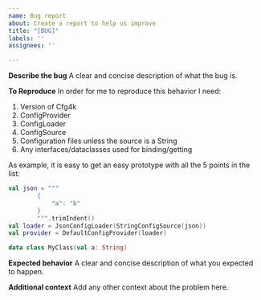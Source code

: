 ```yaml
---
name: Bug report
about: Create a report to help us improve
title: "[BUG]"
labels: ''
assignees: ''

---
```


**Describe the bug**
A clear and concise description of what the bug is.

**To Reproduce**
In order for me to reproduce this behavior I need:

1. Version of Cfg4k
1. ConfigProvider
1. ConfigLoader
1. ConfigSource
1. Configuration files unless the source is a String
1. Any interfaces/dataclasses used for binding/getting

As example, it is easy to get an easy prototype with all the 5 points in the list:
```kotlin
val json = """
        {
            "a": "b"
        }
        """.trimIndent()
val loader = JsonConfigLoader(StringConfigSource(json))
val provider = DefaultConfigProvider(loader)

data class MyClass(val a: String)
```

**Expected behavior**
A clear and concise description of what you expected to happen.

**Additional context**
Add any other context about the problem here.
